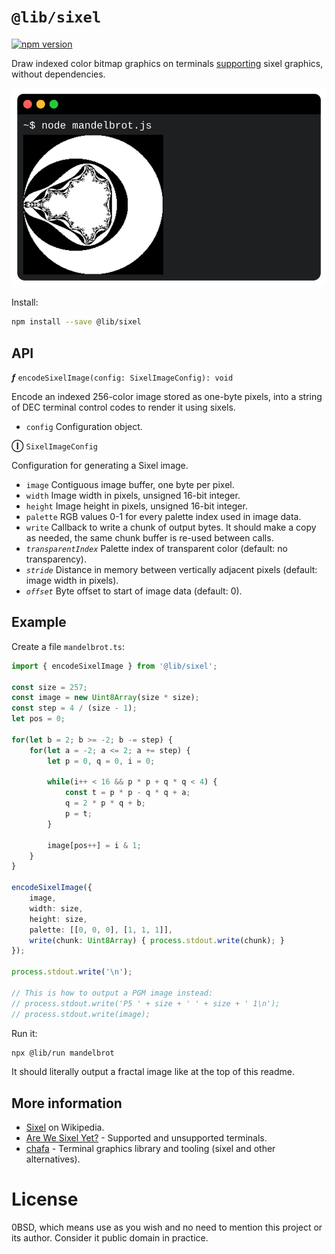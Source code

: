 # `@lib/sixel`

[![npm version](https://badgen.net/npm/v/@lib/sixel)](https://www.npmjs.com/package/@lib/sixel)

Draw indexed color bitmap graphics on terminals [supporting](https://www.arewesixelyet.com/) sixel graphics, without dependencies.

![Screenshot](doc/terminal.svg)

Install:

```bash
npm install --save @lib/sixel
```

## API

***ƒ*** `encodeSixelImage(config: SixelImageConfig): void`

Encode an indexed 256-color image stored as one-byte pixels,
into a string of DEC terminal control codes to render it using sixels.

- `config` Configuration object.

**Ⓘ** `SixelImageConfig`

Configuration for generating a Sixel image.

- `image` Contiguous image buffer, one byte per pixel.
- `width` Image width in pixels, unsigned 16-bit integer.
- `height` Image height in pixels, unsigned 16-bit integer.
- `palette` RGB values 0-1 for every palette index used in image data.
- `write` Callback to write a chunk of output bytes.
  It should make a copy as needed, the same chunk buffer is re-used between calls.
- *`transparentIndex`* Palette index of transparent color (default: no transparency).
- *`stride`* Distance in memory between vertically adjacent pixels
  (default: image width in pixels).
- *`offset`* Byte offset to start of image data (default: 0).

## Example

Create a file `mandelbrot.ts`:

```TypeScript
import { encodeSixelImage } from '@lib/sixel';

const size = 257;
const image = new Uint8Array(size * size);
const step = 4 / (size - 1);
let pos = 0;

for(let b = 2; b >= -2; b -= step) {
    for(let a = -2; a <= 2; a += step) {
        let p = 0, q = 0, i = 0;

        while(i++ < 16 && p * p + q * q < 4) {
            const t = p * p - q * q + a;
            q = 2 * p * q + b;
            p = t;
        }

        image[pos++] = i & 1;
    }
}

encodeSixelImage({
    image,
    width: size,
    height: size,
    palette: [[0, 0, 0], [1, 1, 1]],
    write(chunk: Uint8Array) { process.stdout.write(chunk); }
});

process.stdout.write('\n');

// This is how to output a PGM image instead:
// process.stdout.write('P5 ' + size + ' ' + size + ' 1\n');
// process.stdout.write(image);
```

Run it:

```bash
npx @lib/run mandelbrot
```

It should literally output a fractal image like at the top of this readme.

## More information

- [Sixel](https://en.wikipedia.org/wiki/Sixel) on Wikipedia.
- [Are We Sixel Yet?](https://www.arewesixelyet.com/) - Supported and unsupported terminals.
- [chafa](https://hpjansson.org/chafa/) - Terminal graphics library and tooling (sixel and other alternatives).

# License

0BSD, which means use as you wish and no need to mention this project or its author. Consider it public domain in practice.
